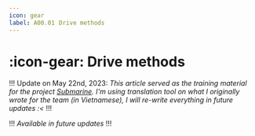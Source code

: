 ```yaml
---
icon: gear
label: A00.01⠀Drive methods
---
```

# :icon-gear: Drive methods

!!!
Update on May 22nd, 2023: *This article served as the training material for the project [Submarine](/projects/P04-submarine.md). I'm using translation tool on what I originally wrote for the team (in Vietnamese), I will re-write everything in future updates :<*
!!!

!!!
*Available in future updates*
!!!